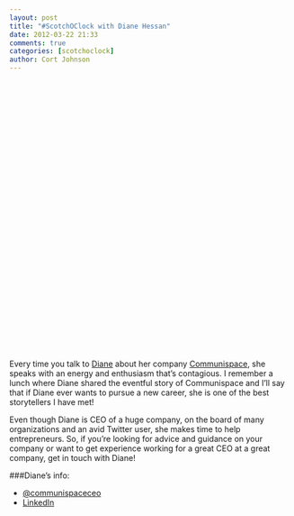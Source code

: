 ```yaml
---
layout: post
title: "#ScotchOClock with Diane Hessan"
date: 2012-03-22 21:33
comments: true
categories: [scotchoclock]
author: Cort Johnson
---
```

<object width="853" height="480"><param name="movie" value="http://www.youtube.com/v/5ibiJRkBttU?version=3&amp;hl=en_US&amp;rel=0"></param><param name="allowFullScreen" value="true"></param><param name="allowscriptaccess" value="always"></param><embed src="http://www.youtube.com/v/5ibiJRkBttU?version=3&amp;hl=en_US&amp;rel=0" type="application/x-shockwave-flash" width="853" height="480" allowscriptaccess="always" allowfullscreen="true"></embed></object>

Every time you talk to [Diane](http://twitter.com/communispaceceo) about her company [Communispace](http://communispace.com/), she speaks with an energy and enthusiasm that’s contagious.  I remember a lunch where Diane shared the eventful story of Communispace and I’ll say that if Diane ever wants to pursue a new career, she is one of the best storytellers I have met!

Even though Diane is CEO of a huge company, on the board of many organizations and an avid Twitter user, she makes time to help entrepreneurs.  So, if you’re looking for advice and guidance on your company or want to get experience working for a great CEO at a great company, get in touch with Diane!

###Diane’s info:

* [@communispaceceo](http://twitter.com/communispaceceo)
* [LinkedIn](http://www.linkedin.com/pub/diane-hessan/7/845/211)